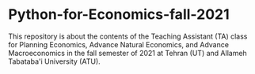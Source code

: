 # Python-for-Economics-fall-2021
This repository is about the contents of the Teaching Assistant (TA) class for Planning Economics, Advance Natural Economics, and Advance Macroeconomics in the fall semester of 2021 at Tehran (UT) and Allameh Tabataba'i University (ATU).
